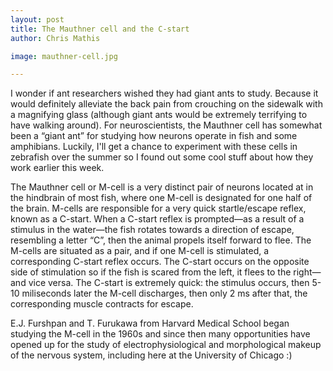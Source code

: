 ```yaml
---
layout: post
title: The Mauthner cell and the C-start
author: Chris Mathis

image: mauthner-cell.jpg

---
```


I wonder if ant researchers wished they had giant ants to study. Because it would definitely alleviate the back pain from crouching on the sidewalk with a magnifying glass (although giant ants would be extremely terrifying to have walking around). For neuroscientists, the Mauthner cell has somewhat been a “giant ant” for studying how neurons operate in fish and some amphibians. Luckily, I'll get a chance to experiment with these cells in zebrafish over the summer so I found out some cool stuff about how they work earlier this week.

The Mauthner cell or M-cell is a very distinct pair of neurons located at in the hindbrain of most fish, where one M-cell is designated for one half of the brain. M-cells are responsible for a very quick startle/escape reflex, known as a C-start. When a C-start reflex is prompted—as a result of a stimulus in the water—the fish rotates towards a direction of escape, resembling a letter “C”, then the animal propels itself forward to flee. The M-cells are situated as a pair, and if one M-cell is stimulated, a corresponding C-start reflex occurs. The C-start occurs on the opposite side of stimulation so if the fish is scared from the left, it flees to the right—and vice versa. The C-start is extremely quick: the stimulus occurs, then 5-10 miliseconds later the M-cell discharges, then only 2 ms after that, the corresponding muscle contracts for escape.

E.J. Furshpan and T. Furukawa from Harvard Medical School began studying the M-cell in the 1960s and since then many opportunities have opened up for the study of electrophysiological and morphological makeup of the nervous system, including here at the University of Chicago :) 
